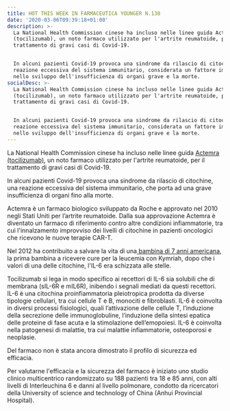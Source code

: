 ```yaml
---
title: HOT THIS WEEK IN FARMACEUTICA YOUNGER N.138
date: '2020-03-06T09:39:18+01:00'
description: >-
  La National Health Commission cinese ha incluso nelle linee guida Actemra
  (tocilizumab), un noto farmaco utilizzato per l'artrite reumatoide, per il
  trattamento di gravi casi di Covid-19.


  In alcuni pazienti Covid-19 provoca una sindrome da rilascio di citochine, una
  reazione eccessiva del sistema immunitario, considerata un fattore importante
  nello sviluppo dell'insufficienza di organi grave e la morte. 
socialDesc: >-
  La National Health Commission cinese ha incluso nelle linee guida Actemra
  (tocilizumab), un noto farmaco utilizzato per l'artrite reumatoide, per il
  trattamento di gravi casi di Covid-19.


  In alcuni pazienti Covid-19 provoca una sindrome da rilascio di citochine, una
  reazione eccessiva del sistema immunitario, considerata un fattore importante
  nello sviluppo dell'insufficienza di organi grave e la morte.
---
```

La National Health Commission cinese ha incluso nelle linee guida [Actemra (tocilizumab)](https://www.reuters.com/article/us-health-coronavirus-china-roche-hldg/china-approves-use-of-roche-arthritis-drug-for-coronavirus-patients-idUSKBN20R0LF), un noto farmaco utilizzato per l'artrite reumatoide, per il trattamento di gravi casi di Covid-19. 

In alcuni pazienti Covid-19 provoca una sindrome da rilascio di citochine, una reazione eccessiva del sistema immunitario, che porta ad una grave insufficienza di organi fino alla morte. 

Actemra è un farmaco biologico sviluppato da Roche e approvato nel 2010 negli Stati Uniti per l’artrite reumatoide. Dalla sua approvazione Actemra è diventato un farmaco di riferimento contro altre condizioni infiammatorie, tra cui l'innalzamento improvviso dei livelli di citochine in pazienti oncologici che ricevono le nuove terapie CAR-T.

Nel 2012 ha contribuito a salvare la vita di una[ bambina di 7 anni americana](https://www.nytimes.com/2012/12/10/health/a-breakthrough-against-leukemia-using-altered-t-cells.html), la prima bambina a ricevere cure per la leucemia con Kymriah, dopo che i valori di una delle citochine, l'IL-6 era schizzata alle stelle.

Tocilizumab si lega in modo specifico ai recettori di IL-6 sia solubili che di membrana (sIL-6R e mIL6R), inibendo i segnali mediati da questi recettori. IL-6 è una citochina proinfiammatoria pleiotropica prodotta da diverse tipologie cellulari, tra cui cellule T e B, monociti e fibroblasti. IL-6 è coinvolta in diversi processi fisiologici, quali l’attivazione delle cellule T, l’induzione della secrezione delle immunoglobuline, l’induzione della sintesi epatica delle proteine di fase acuta e la stimolazione dell’emopoiesi. IL-6 è coinvolta nella patogenesi di malattie, tra cui malattie infiammatorie, osteoporosi e neoplasie.

Del farmaco non è stata ancora dimostrato il profilo di sicurezza ed efficacia.

Per valutarne l'efficacia e la sicurezza del farmaco è iniziato uno studio clinico multicentrico randomizzato su 188 pazienti tra 18 e 85 anni, con alti livelli di Interleuchina 6 e danni al livello polmonare, condotto da ricercatori della University of science and technology of China (Anhui Provincial Hospital).
